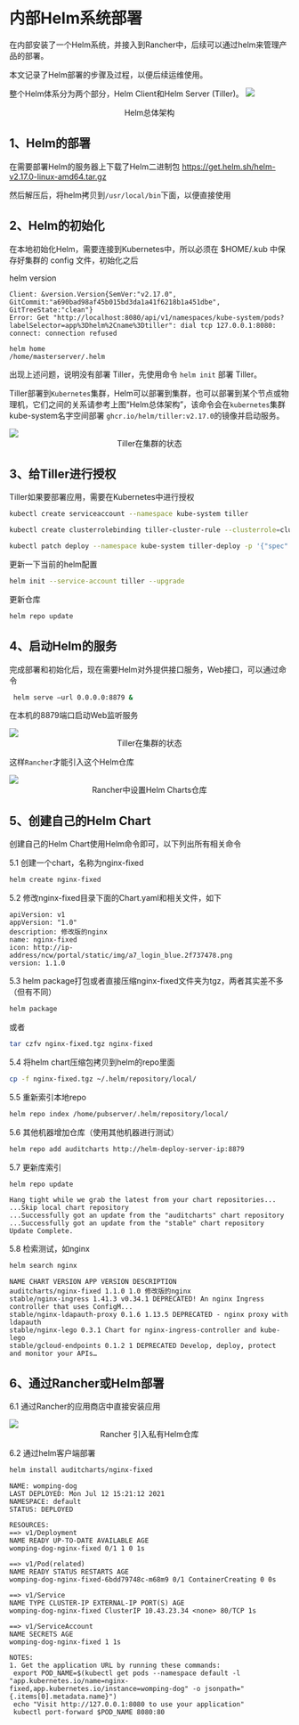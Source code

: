 # 内部Helm系统部署

在内部安装了一个Helm系统，并接入到Rancher中，后续可以通过helm来管理产品的部署。

本文记录了Helm部署的步骤及过程，以便后续运维使用。

整个Helm体系分为两个部分，Helm Client和Helm Server (Tiller)。
<img src="https://p1-tt.byteimg.com/origin/pgc-image/a786e213b1c94614b8ba2f7e93e4e21c?from=pc"/>
<div style="text-align: center;">Helm总体架构</div>

## 1、Helm的部署

在需要部署Helm的服务器上下载了Helm二进制包
https://get.helm.sh/helm-v2.17.0-linux-amd64.tar.gz

然后解压后，将helm拷贝到`/usr/local/bin`下面，以便直接使用

## 2、Helm的初始化

在本地初始化Helm，需要连接到Kubernetes中，所以必须在 $HOME/.kub 中保存好集群的 config 文件，初始化之后

helm version
~~~text
Client: &version.Version{SemVer:"v2.17.0", GitCommit:"a690bad98af45b015bd3da1a41f6218b1a451dbe", GitTreeState:"clean"}
Error: Get "http://localhost:8080/api/v1/namespaces/kube-system/pods?labelSelector=app%3Dhelm%2Cname%3Dtiller": dial tcp 127.0.0.1:8080: connect: connection refused
~~~

~~~text
helm home
/home/masterserver/.helm
~~~

出现上述问题，说明没有部署 Tiller，先使用命令 `helm init` 部署 Tiller。

Tiller部署到`Kubernetes`集群，Helm可以部署到集群，也可以部署到某个节点或物理机，它们之间的关系请参考上图“Helm总体架构”，该命令会在`kubernetes`集群kube-system名字空间部署
`ghcr.io/helm/tiller:v2.17.0`的镜像并启动服务。

<img src="https://p6-tt.byteimg.com/origin/pgc-image/2c4107d0e9804f2f9c2e68aa3662b9e5?from=pc"/>
<div style="text-align: center;">Tiller在集群的状态</div>



## 3、给Tiller进行授权

Tiller如果要部署应用，需要在Kubernetes中进行授权

~~~bash
kubectl create serviceaccount --namespace kube-system tiller

kubectl create clusterrolebinding tiller-cluster-rule --clusterrole=cluster-admin --serviceaccount=kube-system:tiller

kubectl patch deploy --namespace kube-system tiller-deploy -p '{"spec":{"template":{"spec":{"serviceAccount":"tiller"}}}}’
~~~

更新一下当前的helm配置
~~~bash
helm init --service-account tiller --upgrade
~~~

更新仓库
~~~bash
helm repo update
~~~

## 4、启动Helm的服务

完成部署和初始化后，现在需要Helm对外提供接口服务，Web接口，可以通过命令
~~~bash
 helm serve —url 0.0.0.0:8879 &
~~~

在本机的8879端口启动Web监听服务

<img src="https://p1-tt.byteimg.com/origin/pgc-image/fe04e2d7b95341a4ab1e1161611ec486?from=pc"/>
<div style="text-align: center;">Tiller在集群的状态</div>


这样`Rancher`才能引入这个Helm仓库

<img src="https://p1-tt.byteimg.com/origin/pgc-image/01d8b235918143e0a1d572d199396cc6?from=pc"/>
<div style="text-align: center;">Rancher中设置Helm Charts仓库</div>


## 5、创建自己的Helm Chart

创建自己的Helm Chart使用Helm命令即可，以下列出所有相关命令

5.1 创建一个chart，名称为nginx-fixed
~~~bash
helm create nginx-fixed
~~~

5.2 修改nginx-fixed目录下面的Chart.yaml和相关文件，如下

~~~text
apiVersion: v1
appVersion: "1.0"
description: 修改版的nginx
name: nginx-fixed
icon: http://ip-address/ncw/portal/static/img/a7_login_blue.2f737478.png
version: 1.1.0
~~~

5.3 helm package打包或者直接压缩nginx-fixed文件夹为tgz，两者其实差不多（但有不同）

~~~bash
helm package
~~~
或者
~~~bash
tar czfv nginx-fixed.tgz nginx-fixed
~~~

5.4 将helm chart压缩包拷贝到helm的repo里面

~~~bash
cp -f nginx-fixed.tgz ~/.helm/repository/local/
~~~

5.5 重新索引本地repo

~~~bash
helm repo index /home/pubserver/.helm/repository/local/
~~~

5.6 其他机器增加仓库（使用其他机器进行测试）
~~~bash
helm repo add auditcharts http://helm-deploy-server-ip:8879
~~~

5.7 更新库索引
~~~bash
helm repo update
~~~
~~~text
Hang tight while we grab the latest from your chart repositories...
...Skip local chart repository
...Successfully got an update from the "auditcharts" chart repository
...Successfully got an update from the "stable" chart repository
Update Complete.
~~~


5.8 检索测试，如nginx

~~~bash
helm search nginx
~~~
~~~text
NAME CHART VERSION APP VERSION DESCRIPTION
auditcharts/nginx-fixed 1.1.0 1.0 修改版的nginx
stable/nginx-ingress 1.41.3 v0.34.1 DEPRECATED! An nginx Ingress controller that uses ConfigM...
stable/nginx-ldapauth-proxy 0.1.6 1.13.5 DEPRECATED - nginx proxy with ldapauth
stable/nginx-lego 0.3.1 Chart for nginx-ingress-controller and kube-lego
stable/gcloud-endpoints 0.1.2 1 DEPRECATED Develop, deploy, protect and monitor your APIs…
~~~


## 6、通过Rancher或Helm部署

6.1 通过Rancher的应用商店中直接安装应用

<img src="https://p1-tt.byteimg.com/origin/pgc-image/ac173d0353204a01ac41f1516bd8df0a?from=pc"/>
<div style="text-align: center;">Rancher 引入私有Helm仓库</div>


6.2 通过helm客户端部署

~~~bash
helm install auditcharts/nginx-fixed
~~~

~~~text
NAME: womping-dog
LAST DEPLOYED: Mon Jul 12 15:21:12 2021
NAMESPACE: default
STATUS: DEPLOYED

RESOURCES:
==> v1/Deployment
NAME READY UP-TO-DATE AVAILABLE AGE
womping-dog-nginx-fixed 0/1 1 0 1s

==> v1/Pod(related)
NAME READY STATUS RESTARTS AGE
womping-dog-nginx-fixed-6bdd79748c-m68m9 0/1 ContainerCreating 0 0s

==> v1/Service
NAME TYPE CLUSTER-IP EXTERNAL-IP PORT(S) AGE
womping-dog-nginx-fixed ClusterIP 10.43.23.34 <none> 80/TCP 1s

==> v1/ServiceAccount
NAME SECRETS AGE
womping-dog-nginx-fixed 1 1s

NOTES:
1. Get the application URL by running these commands:
 export POD_NAME=$(kubectl get pods --namespace default -l "app.kubernetes.io/name=nginx-fixed,app.kubernetes.io/instance=womping-dog" -o jsonpath="{.items[0].metadata.name}")
 echo "Visit http://127.0.0.1:8080 to use your application"
 kubectl port-forward $POD_NAME 8080:80

~~~